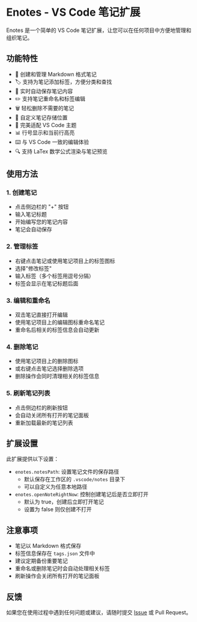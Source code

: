 # Enotes - VS Code 笔记扩展

Enotes 是一个简单的 VS Code 笔记扩展，让您可以在任何项目中方便地管理和组织笔记。

## 功能特性

- 📝 创建和管理 Markdown 格式笔记
- 🏷️ 支持为笔记添加标签，方便分类和查找
- 🔄 实时自动保存笔记内容
- ✏️ 支持笔记重命名和标签编辑
- 🗑️ 轻松删除不需要的笔记
- 📂 自定义笔记存储位置
- 🎨 完美适配 VS Code 主题
- 📊 行号显示和当前行高亮
- ⌨️ 与 VS Code 一致的编辑体验
- 🔍 支持 LaTex 数学公式渲染与笔记预览

## 使用方法

### 1. 创建笔记
- 点击侧边栏的 "+" 按钮
- 输入笔记标题
- 开始编写您的笔记内容
- 笔记会自动保存

### 2. 管理标签
- 右键点击笔记或使用笔记项目上的标签图标
- 选择"修改标签"
- 输入标签（多个标签用逗号分隔）
- 标签会显示在笔记标题后面

### 3. 编辑和重命名
- 双击笔记直接打开编辑
- 使用笔记项目上的编辑图标重命名笔记
- 重命名后相关的标签信息会自动更新

### 4. 删除笔记
- 使用笔记项目上的删除图标
- 或右键点击笔记选择删除选项
- 删除操作会同时清理相关的标签信息

### 5. 刷新笔记列表
- 点击侧边栏的刷新按钮
- 会自动关闭所有打开的笔记面板
- 重新加载最新的笔记列表

## 扩展设置

此扩展提供以下设置：

* `enotes.notesPath`: 设置笔记文件的保存路径
  - 默认保存在工作区的 `.vscode/notes` 目录下
  - 可以自定义为任意本地路径
* `enotes.openNoteRightNow`: 控制创建笔记后是否立即打开
  - 默认为 true，创建后立即打开笔记
  - 设置为 false 则仅创建不打开

## 注意事项

- 笔记以 Markdown 格式保存
- 标签信息保存在 `tags.json` 文件中
- 建议定期备份重要笔记
- 重命名或删除笔记时会自动处理相关标签
- 刷新操作会关闭所有打开的笔记面板

## 反馈
如果您在使用过程中遇到任何问题或建议，请随时提交 [Issue](https://github.com/ling-yuan/Enotes/issues) 或 Pull Request。
